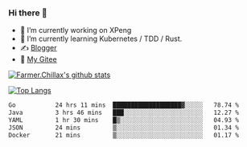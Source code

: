 ### Hi there 👋

- 🔭 I’m currently working on XPeng
- 🌱 I’m currently learning Kubernetes / TDD / Rust.
- ✍️ [Blogger](https://blog.farmer233.top)
- 🤔 [My Gitee](https://gitee.com/Farmer-chong)


[![Farmer.Chillax's github stats](https://github-readme-stats.vercel.app/api?username=FarmerChillax)](https://github.com/anuraghazra/github-readme-stats)

[![Top Langs](https://github-readme-stats.vercel.app/api/top-langs/?username=FarmerChillax&layout=compact&hide=html,css,javascript)](https://github.com/anuraghazra/github-readme-stats)


<a href="https://wakatime.com/@Farmer"> </a>
          <!--START_SECTION:waka-->

```txt
Go           24 hrs 11 mins  ███████████████████▓░░░░░   78.74 %
Java         3 hrs 46 mins   ███░░░░░░░░░░░░░░░░░░░░░░   12.27 %
YAML         1 hr 30 mins    █▒░░░░░░░░░░░░░░░░░░░░░░░   04.93 %
JSON         24 mins         ▒░░░░░░░░░░░░░░░░░░░░░░░░   01.34 %
Docker       21 mins         ▒░░░░░░░░░░░░░░░░░░░░░░░░   01.17 %
```

<!--END_SECTION:waka-->



<!--
**Farmer-chong/Farmer-chong** is a ✨ _special_ ✨ repository because its `README.md` (this file) appears on your GitHub profile.

Here are some ideas to get you started:

- 🔭 I’m currently working on ...
- 🌱 I’m currently learning ...
- 👯 I’m looking to collaborate on ...
- 🤔 I’m looking for help with ...
- 💬 Ask me about ...
- 📫 How to reach me: ...
- 😄 Pronouns: ...
- ⚡ Fun fact: ...
-->
